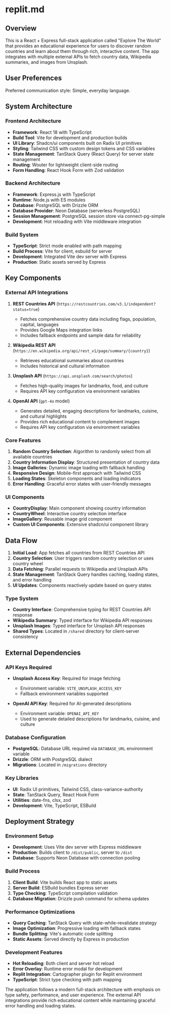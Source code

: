 # replit.md

## Overview

This is a React + Express full-stack application called "Explore The World" that provides an educational experience for users to discover random countries and learn about them through rich, interactive content. The app integrates with multiple external APIs to fetch country data, Wikipedia summaries, and images from Unsplash.

## User Preferences

Preferred communication style: Simple, everyday language.

## System Architecture

### Frontend Architecture
- **Framework**: React 18 with TypeScript
- **Build Tool**: Vite for development and production builds
- **UI Library**: Shadcn/ui components built on Radix UI primitives
- **Styling**: Tailwind CSS with custom design tokens and CSS variables
- **State Management**: TanStack Query (React Query) for server state management
- **Routing**: Wouter for lightweight client-side routing
- **Form Handling**: React Hook Form with Zod validation

### Backend Architecture
- **Framework**: Express.js with TypeScript
- **Runtime**: Node.js with ES modules
- **Database**: PostgreSQL with Drizzle ORM
- **Database Provider**: Neon Database (serverless PostgreSQL)
- **Session Management**: PostgreSQL session store via connect-pg-simple
- **Development**: Hot reloading with Vite middleware integration

### Build System
- **TypeScript**: Strict mode enabled with path mapping
- **Build Process**: Vite for client, esbuild for server
- **Development**: Integrated Vite dev server with Express
- **Production**: Static assets served by Express

## Key Components

### External API Integrations
1. **REST Countries API** (`https://restcountries.com/v3.1/independent?status=true`)
   - Fetches comprehensive country data including flags, population, capital, languages
   - Provides Google Maps integration links
   - Includes fallback endpoints and sample data for reliability

2. **Wikipedia REST API** (`https://en.wikipedia.org/api/rest_v1/page/summary/{country}`)
   - Retrieves educational summaries about countries
   - Includes historical and cultural information

3. **Unsplash API** (`https://api.unsplash.com/search/photos`)
   - Fetches high-quality images for landmarks, food, and culture
   - Requires API key configuration via environment variables

4. **OpenAI API** (`gpt-4o` model)
   - Generates detailed, engaging descriptions for landmarks, cuisine, and cultural highlights
   - Provides rich educational content to complement images
   - Requires API key configuration via environment variables

### Core Features
1. **Random Country Selection**: Algorithm to randomly select from all available countries
2. **Country Information Display**: Structured presentation of country data
3. **Image Galleries**: Dynamic image loading with fallback handling
4. **Responsive Design**: Mobile-first approach with Tailwind CSS
5. **Loading States**: Skeleton components and loading indicators
6. **Error Handling**: Graceful error states with user-friendly messages

### UI Components
- **CountryDisplay**: Main component showing country information
- **CountryWheel**: Interactive country selection interface
- **ImageGallery**: Reusable image grid component
- **Custom UI Components**: Extensive shadcn/ui component library

## Data Flow

1. **Initial Load**: App fetches all countries from REST Countries API
2. **Country Selection**: User triggers random country selection or uses country wheel
3. **Data Fetching**: Parallel requests to Wikipedia and Unsplash APIs
4. **State Management**: TanStack Query handles caching, loading states, and error handling
5. **UI Updates**: Components reactively update based on query states

### Type System
- **Country Interface**: Comprehensive typing for REST Countries API response
- **Wikipedia Summary**: Typed interface for Wikipedia API responses
- **Unsplash Images**: Typed interface for Unsplash API responses
- **Shared Types**: Located in `/shared` directory for client-server consistency

## External Dependencies

### API Keys Required
- **Unsplash Access Key**: Required for image fetching
  - Environment variable: `VITE_UNSPLASH_ACCESS_KEY`
  - Fallback environment variables supported

- **OpenAI API Key**: Required for AI-generated descriptions
  - Environment variable: `OPENAI_API_KEY`
  - Used to generate detailed descriptions for landmarks, cuisine, and culture

### Database Configuration
- **PostgreSQL**: Database URL required via `DATABASE_URL` environment variable
- **Drizzle**: ORM with PostgreSQL dialect
- **Migrations**: Located in `/migrations` directory

### Key Libraries
- **UI**: Radix UI primitives, Tailwind CSS, class-variance-authority
- **State**: TanStack Query, React Hook Form
- **Utilities**: date-fns, clsx, zod
- **Development**: Vite, TypeScript, ESBuild

## Deployment Strategy

### Environment Setup
- **Development**: Uses Vite dev server with Express middleware
- **Production**: Builds client to `/dist/public`, server to `/dist`
- **Database**: Supports Neon Database with connection pooling

### Build Process
1. **Client Build**: Vite builds React app to static assets
2. **Server Build**: ESBuild bundles Express server
3. **Type Checking**: TypeScript compilation validation
4. **Database Migration**: Drizzle push command for schema updates

### Performance Optimizations
- **Query Caching**: TanStack Query with stale-while-revalidate strategy
- **Image Optimization**: Progressive loading with fallback states
- **Bundle Splitting**: Vite's automatic code splitting
- **Static Assets**: Served directly by Express in production

### Development Features
- **Hot Reloading**: Both client and server hot reload
- **Error Overlay**: Runtime error modal for development
- **Replit Integration**: Cartographer plugin for Replit environment
- **TypeScript**: Strict type checking with path mapping

The application follows a modern full-stack architecture with emphasis on type safety, performance, and user experience. The external API integrations provide rich educational content while maintaining graceful error handling and loading states.